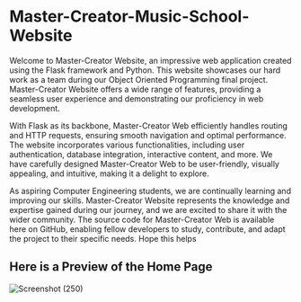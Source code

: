 # Master-Creator-Music-School-Website
Welcome to Master-Creator Website, an impressive web application created using the Flask framework and Python. This website showcases our hard work as a team during our Object Oriented Programming final project. Master-Creator Website offers a wide range of features, providing a seamless user experience and demonstrating our proficiency in web development.

With Flask as its backbone, Master-Creator Web efficiently handles routing and HTTP requests, ensuring smooth navigation and optimal performance. The website incorporates various functionalities, including user authentication, database integration, interactive content, and more. We have carefully designed Master-Creator Web to be user-friendly, visually appealing, and intuitive, making it a delight to explore.

As aspiring Computer Engineering students, we are continually learning and improving our skills. Master-Creator Website represents the knowledge and expertise gained during our journey, and we are excited to share it with the wider community. The source code for Master-Creator Web is available here on GitHub, enabling fellow developers to study, contribute, and adapt the project to their specific needs. Hope this helps

## Here is a Preview of the Home Page
![Screenshot (250)](https://github.com/ewanmoak/Master-Creator-Music-School-Website/assets/79072016/36be36a0-887f-46d2-bab9-7b7335902b36)
